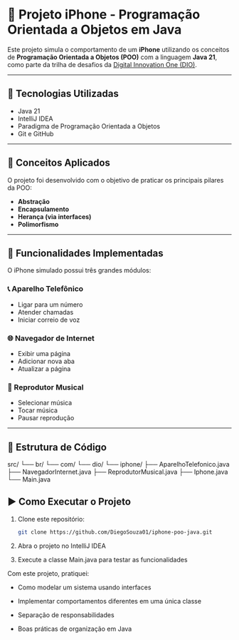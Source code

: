# 📱 Projeto iPhone - Programação Orientada a Objetos em Java

Este projeto simula o comportamento de um **iPhone** utilizando os conceitos de **Programação Orientada a Objetos (POO)** com a linguagem **Java 21**, como parte da trilha de desafios da [Digital Innovation One (DIO)](https://github.com/digitalinnovationone).

---

## 🚀 Tecnologias Utilizadas

- Java 21  
- IntelliJ IDEA  
- Paradigma de Programação Orientada a Objetos  
- Git e GitHub  

---

## 🧠 Conceitos Aplicados

O projeto foi desenvolvido com o objetivo de praticar os principais pilares da POO:

- **Abstração**  
- **Encapsulamento**  
- **Herança (via interfaces)**  
- **Polimorfismo**  

---

## 🔧 Funcionalidades Implementadas

O iPhone simulado possui três grandes módulos:

### 📞 Aparelho Telefônico
- Ligar para um número
- Atender chamadas
- Iniciar correio de voz

### 🌐 Navegador de Internet
- Exibir uma página
- Adicionar nova aba
- Atualizar a página

### 🎵 Reprodutor Musical
- Selecionar música
- Tocar música
- Pausar reprodução

---

## 📁 Estrutura de Código

src/
└── br/
    └── com/
        └── dio/
            └── iphone/
                ├── AparelhoTelefonico.java
                ├── NavegadorInternet.java
                ├── ReprodutorMusical.java
                ├── Iphone.java
                └── Main.java


## ▶️ Como Executar o Projeto

1. Clone este repositório:
   ```bash
   git clone https://github.com/DiegoSouza01/iphone-poo-java.git

2. Abra o projeto no IntelliJ IDEA

3. Execute a classe Main.java para testar as funcionalidades

Com este projeto, pratiquei:

- Como modelar um sistema usando interfaces

- Implementar comportamentos diferentes em uma única classe

- Separação de responsabilidades

- Boas práticas de organização em Java


